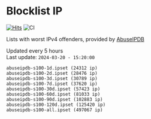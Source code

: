 # Blocklist IP

[![Hits](https://hits.seeyoufarm.com/api/count/incr/badge.svg?url=https%3A%2F%2Fgithub.com%2Fborestad%2Fblocklist-ip%2F&count_bg=%2379C83D&title_bg=%23555555&icon=&icon_color=%23E7E7E7&title=hits&edge_flat=false)](https://hits.seeyoufarm.com)  ![CI](https://img.shields.io/github/workflow/status/borestad/blocklist-ip/CI?style=flat-square)

Lists with worst IPv4 offenders, provided by [AbuseIPDB](https://www.abuseipdb.com/)

<!-- FOOTER-PLACEHOLDER -->
Updated every 5 hours<br>
Last update: `2024-03-20 - 15:20:00`
```
abuseipdb-s100-1d.ipset (24312 ip)
abuseipdb-s100-2d.ipset (28476 ip)
abuseipdb-s100-3d.ipset (30789 ip)
abuseipdb-s100-7d.ipset (37620 ip)
abuseipdb-s100-30d.ipset (57423 ip)
abuseipdb-s100-60d.ipset (81033 ip)
abuseipdb-s100-90d.ipset (102883 ip)
abuseipdb-s100-120d.ipset (125420 ip)
abuseipdb-s100-all.ipset (497067 ip)
```
